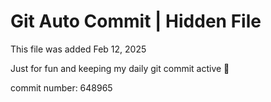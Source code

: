 # Git Auto Commit | Hidden File

This file was added Feb 12, 2025

Just for fun and keeping my daily git commit active 🤪

commit number: 648965
